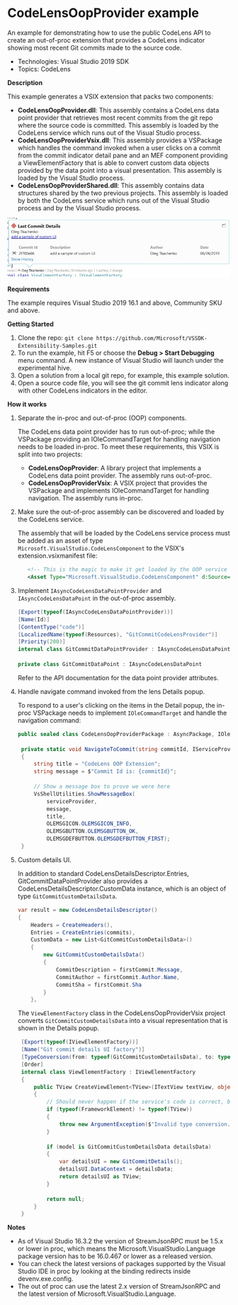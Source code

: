 # CodeLensOopProvider example 
An example for demonstrating how to use the public CodeLens API to create an out-of-proc extension that provides a CodeLens indicator showing most recent Git commits made to the source code.

* Technologies: Visual Studio 2019 SDK
* Topics: CodeLens

**Description**

This example generates a VSIX extension that packs two components:
* **CodeLensOopProvider.dll**: This assembly contains a CodeLens data point provider that retrieves most recent commits from the git repo where the source code is committed. This assembly is loaded by the CodeLens service which runs out of the Visual Studio process.
* **CodeLensOopProviderVsix.dll**: This assembly provides a VSPackage which handles the command invoked when a user clicks on a commit from the commit indicator detail pane and an MEF component providing a ViewElementFactory that is able to convert custom data objects provided by the data point into a visual presentation. This assembly is loaded by the Visual Studio process.
* **CodeLensOopProviderShared.dll**: This assembly contains data structures shared by the two previous projects. This assembly is loaded by both the CodeLens service which runs out of the Visual Studio process and by the Visual Studio process.

![image](src/CodeLensOopProvider.jpg)

**Requirements**

The example requires Visual Studio 2019 16.1 and above, Community SKU and above.

**Getting Started**

1. Clone the repo: 
   `git clone https://github.com/Microsoft/VSSDK-Extensibility-Samples.git`
2. To run the example, hit F5 or choose the **Debug &gt; Start Debugging** menu command. A new instance of Visual Studio will launch under the experimental hive.
3. Open a solution from a local git repo, for example, this example solution.
4. Open a source code file, you will see the git commit lens indicator along with other CodeLens indicators in the editor.

**How it works**

1. Separate the in-proc and out-of-proc (OOP) components.

   The CodeLens data point provider has to run out-of-proc; while the VSPackage providing an IOleCommandTarget
   for handling navigation needs to be loaded in-proc. To meet these requirements, this VSIX is split into two projects:
   * **CodeLensOopProvider**: A library project that implements a CodeLens data point provider. The assembly runs out-of-proc.
   * **CodeLensOopProviderVsix**: A VSIX project that provides the VSPackage and implements IOleCommandTarget for handling navigation. The assembly runs in-proc.

2. Make sure the out-of-proc assembly can be discovered and loaded by the CodeLens service.

   The assembly that will be loaded by the CodeLens service process must be added as an asset of type `Microsoft.VisualStudio.CodeLensComponent`
   to the VSIX's extension.vsixmanifest file:

   ```xml
      <!-- This is the magic to make it get loaded by the OOP service -->
      <Asset Type="Microsoft.VisualStudio.CodeLensComponent" d:Source="Project" d:ProjectName="CodeLensOopProvider" Path="|CodeLensOopProvider|" />
   ```
3. Implement `IAsyncCodeLensDataPointProvider` and `IAsyncCodeLensDataPoint` in the out-of-proc assembly.

	```c#
	[Export(typeof(IAsyncCodeLensDataPointProvider))]
    [Name(Id)]
    [ContentType("code")]
    [LocalizedName(typeof(Resources), "GitCommitCodeLensProvider")]
    [Priority(200)]
    internal class GitCommitDataPointProvider : IAsyncCodeLensDataPointProvider

    private class GitCommitDataPoint : IAsyncCodeLensDataPoint
	```
	
	Refer to the API documentation for the data point provider attributes.

4. Handle navigate command invoked from the lens Details popup.

   To respond to a user's clicking on the items in the Detail popup, the in-proc VSPackage needs to implement `IOleCommandTarget` and handle the navigation command:

   ```c#
   public sealed class CodeLensOopProviderPackage : AsyncPackage, IOleCommandTarget

    private static void NavigateToCommit(string commitId, IServiceProvider serviceProvider)
    {
        string title = "CodeLens OOP Extension";
        string message = $"Commit Id is: {commitId}";

        // Show a message box to prove we were here
        VsShellUtilities.ShowMessageBox(
            serviceProvider,
            message,
            title,
            OLEMSGICON.OLEMSGICON_INFO,
            OLEMSGBUTTON.OLEMSGBUTTON_OK,
            OLEMSGDEFBUTTON.OLEMSGDEFBUTTON_FIRST);
    }
   ```

5. Custom details UI.

   In addition to standard CodeLensDetailsDescriptor.Entries, GitCommitDataPointProvider also provides a CodeLensDetailsDescriptor.CustomData instance, which is an object of type `GitCommitCustomDetailsData`.

   ```c#
   var result = new CodeLensDetailsDescriptor()
   {
       Headers = CreateHeaders(),
       Entries = CreateEntries(commits),
       CustomData = new List<GitCommitCustomDetailsData>()
       {
           new GitCommitCustomDetailsData() 
           {
               CommitDescription = firstCommit.Message,
               CommitAuthor = firstCommit.Author.Name,
               CommitSha = firstCommit.Sha
           }
       },

   ```

   The `ViewElementFactory` class in the CodeLensOopProviderVsix project converts `GitCommitCustomDetailsData` into a visual representation that is shown in the Details popup.

   ```c#
    [Export(typeof(IViewElementFactory))]
    [Name("Git commit details UI factory")]
    [TypeConversion(from: typeof(GitCommitCustomDetailsData), to: typeof(FrameworkElement))]
    [Order]
    internal class ViewElementFactory : IViewElementFactory
    {
        public TView CreateViewElement<TView>(ITextView textView, object model) where TView : class
        {
            // Should never happen if the service's code is correct, but it's good to be paranoid.
            if (typeof(FrameworkElement) != typeof(TView))
            {
                throw new ArgumentException($"Invalid type conversion. Unsupported {nameof(model)} or {nameof(TView)} type");
            }

            if (model is GitCommitCustomDetailsData detailsData)
            {
                var detailsUI = new GitCommitDetails();
                detailsUI.DataContext = detailsData;
                return detailsUI as TView;
            }

            return null;
        }
    }
   ```

**Notes**

- As of Visual Studio 16.3.2 the version of StreamJsonRPC must be 1.5.x or lower in proc, which means the Microsoft.VisualStudio.Language package version has to be 16.0.467 or lower as a released version.
- You can check the latest versions of packages supported by the Visual Studio IDE in proc by looking at the binding redirects inside devenv.exe.config.
- The out of proc can use the latest 2.x version of StreamJsonRPC and the latest version of Microsoft.VisualStudio.Language.

